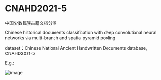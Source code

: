 # CNAHD2021-5

中国少数民族古籍文档分类

Chinese historical documents classification with deep convolutional neural networks via multi-branch and spatial pyramid pooling

dataset：Chinese National Ancient Handwritten Documents database, CNAHD2021-5

E.g.:

![image](https://github.com/yddcode/CNAHD2021-5/blob/main/img/20210328093743.png)
